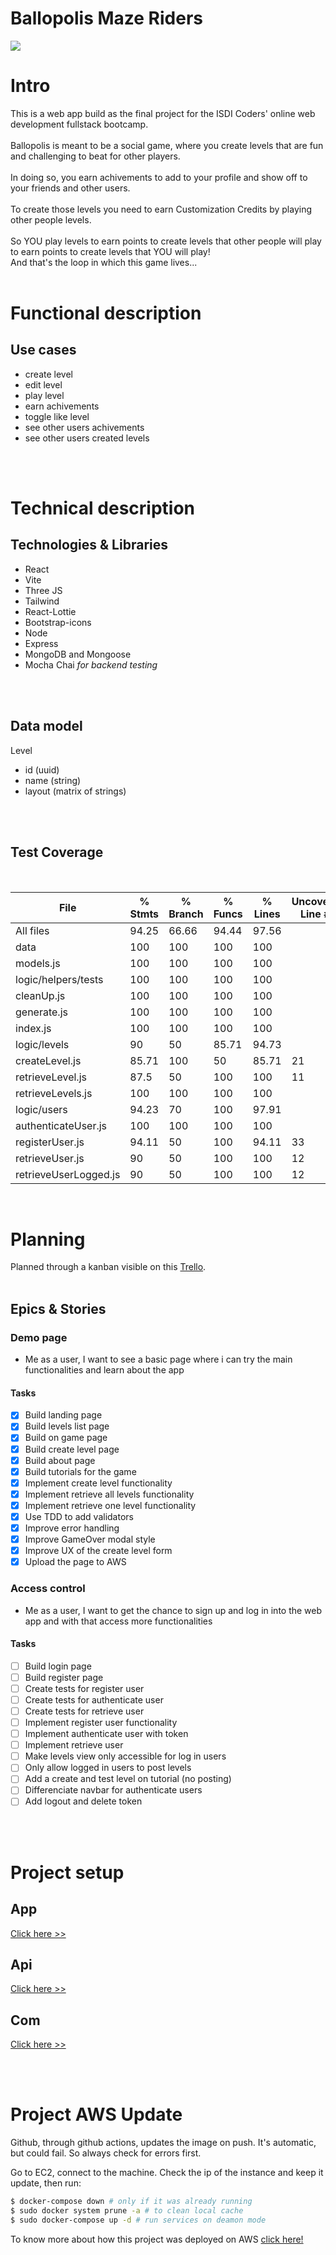 # Ballopolis Maze Riders


![](./img/logo.gif)

# Intro
This is a web app build as the final project for the ISDI Coders' online web development fullstack bootcamp.
</br>
</br>
Ballopolis is meant to be a social game, where you create levels that are fun and challenging to beat for other players.
</br>
</br>
In doing so, you earn achivements to add to your profile and show off to your friends and other users.
</br>
</br>
To create those levels you need to earn Customization Credits by playing other people levels.
</br>
</br>
So YOU play levels to earn points to create levels that other people will play to earn points to create levels that YOU will play!
</br>
And that's the loop in which this game lives...
</br>
</br>

# Functional description

## Use cases

- create level
- edit level
- play level
- earn achivements
- toggle like level
- see other users achivements
- see other users created levels
</br>
</br>

# Technical description

## Technologies & Libraries

- React
- Vite
- Three JS
- Tailwind
- React-Lottie
- Bootstrap-icons
- Node
- Express
- MongoDB and Mongoose
- Mocha Chai *for backend testing*
</br>
</br>


## Data model

Level
- id (uuid)
- name (string)
- layout (matrix of strings)
</br>
</br>

## Test Coverage

</br>

File                 | % Stmts | % Branch | % Funcs | % Lines | Uncovered Line #s 
---------------------|---------|----------|---------|---------|-------------------
All files               |   94.25 |    66.66 |   94.44 |   97.56 | 
 data                   |     100 |      100 |     100 |     100 | 
  models.js             |     100 |      100 |     100 |     100 | 
 logic/helpers/tests    |     100 |      100 |     100 |     100 |                   
  cleanUp.js            |     100 |      100 |     100 |     100 | 
  generate.js           |     100 |      100 |     100 |     100 | 
  index.js              |     100 |      100 |     100 |     100 | 
 logic/levels           |      90 |       50 |   85.71 |   94.73 | 
  createLevel.js        |   85.71 |      100 |      50 |   85.71 | 21                
  retrieveLevel.js      |    87.5 |       50 |     100 |     100 | 11
  retrieveLevels.js     |     100 |      100 |     100 |     100 | 
 logic/users            |   94.23 |       70 |     100 |   97.91 | 
  authenticateUser.js   |     100 |      100 |     100 |     100 | 
  registerUser.js       |   94.11 |       50 |     100 |   94.11 | 33
  retrieveUser.js       |      90 |       50 |     100 |     100 | 12
  retrieveUserLogged.js |      90 |       50 |     100 |     100 | 12

</br>

# Planning

Planned through a kanban visible on this [Trello](https://trello.com/b/uHRmZKBR/final-project-ballopolis).
</br>
</br>

## Epics & Stories

### **Demo page**

- Me as a user, I want to see a basic page where i can try the main functionalities and learn about the app

#### Tasks

- [x] Build landing page
- [x] Build levels list page
- [x] Build on game page
- [x] Build create level page
- [x] Build about page
- [x] Build tutorials for the game
- [x] Implement create level functionality
- [x] Implement retrieve all levels functionality
- [x] Implement retrieve one level functionality
- [x] Use TDD to add validators
- [x] Improve error handling
- [x] Improve GameOver modal style
- [x] Improve UX of the create level form
- [x] Upload the page to AWS

### **Access control**

- Me as a user, I want to get the chance to sign up and log in into the web app and with that access more functionalities

#### Tasks

- [ ] Build login page
- [ ] Build register page
- [ ] Create tests for register user
- [ ] Create tests for authenticate user
- [ ] Create tests for retrieve user
- [ ] Implement register user functionality
- [ ] Implement authenticate user with token
- [ ] Implement retrieve user
- [ ] Make levels view only accessible for log in users
- [ ] Only allow logged in users to post levels
- [ ] Add a create and test level on tutorial (no posting)
- [ ] Differenciate navbar for authenticate users
- [ ] Add logout and delete token

</br>
</br>

# Project setup
## App
[Click here >>](../app/README.md)

## Api
[Click here >>](../api/README.md)

## Com
[Click here >>](../com/README.md)

</br>
</br>

# Project AWS Update

Github, through github actions, updates the image on push. It's automatic, but could fail. So always check for errors first.

Go to EC2, connect to the machine. Check the ip of the instance and keep it update, then run:
```sh
$ docker-compose down # only if it was already running
$ sudo docker system prune -a # to clean local cache
$ sudo docker-compose up -d # run services on deamon mode
```

To know more about how this project was deployed on AWS [click here!](./awsconfig.md)

